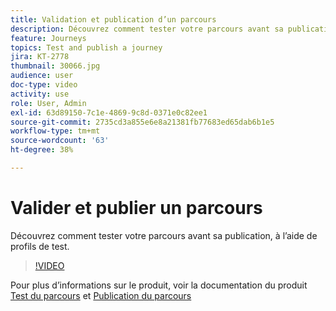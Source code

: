 ```yaml
---
title: Validation et publication d’un parcours
description: Découvrez comment tester votre parcours avant sa publication, à l’aide de profils de test.
feature: Journeys
topics: Test and publish a journey
jira: KT-2778
thumbnail: 30066.jpg
audience: user
doc-type: video
activity: use
role: User, Admin
exl-id: 63d89150-7c1e-4869-9c8d-0371e0c82ee1
source-git-commit: 2735cd3a855e6e8a21381fb77683ed65dab6b1e5
workflow-type: tm+mt
source-wordcount: '63'
ht-degree: 38%

---
```


# Valider et publier un parcours

Découvrez comment tester votre parcours avant sa publication, à l’aide de profils de test.

>[!VIDEO](https://video.tv.adobe.com/v/30066?quality=12&learn=on)

Pour plus d’informations sur le produit, voir la documentation du produit [Test du parcours](https://experienceleague.adobe.com/docs/journeys/using/building-journeys/testing-the-journey.html?lang=fr)
et [Publication du parcours](https://experienceleague.adobe.com/docs/journeys/using/building-journeys/publishing-the-journey.html?lang=fr)
